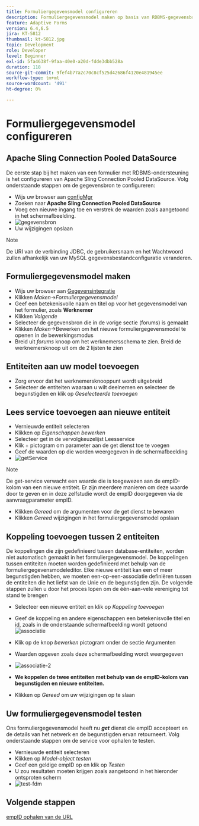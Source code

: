 ```yaml
---
title: Formuliergegevensmodel configureren
description: Formuliergegevensmodel maken op basis van RDBMS-gegevensbron
feature: Adaptive Forms
version: 6.4,6.5
jira: KT-5812
thumbnail: kt-5812.jpg
topic: Development
role: Developer
level: Beginner
exl-id: 5fa4638f-9faa-40e0-a20d-fdde3dbb528a
duration: 118
source-git-commit: 9fef4b77a2c70c8cf525d42686f4120e481945ee
workflow-type: tm+mt
source-wordcount: '491'
ht-degree: 0%

---
```


# Formuliergegevensmodel configureren

## Apache Sling Connection Pooled DataSource

De eerste stap bij het maken van een formulier met RDBMS-ondersteuning is het configureren van Apache Sling Connection Pooled DataSource. Volg onderstaande stappen om de gegevensbron te configureren:

* Wijs uw browser aan [configMgr](http://localhost:4502/system/console/configMgr)
* Zoeken naar **Apache Sling Connection Pooled DataSource**
* Voeg een nieuwe ingang toe en verstrek de waarden zoals aangetoond in het schermafbeelding.
* ![gegevensbron](assets/data-source.png)
* Uw wijzigingen opslaan

>[!NOTE]
>De URI van de verbinding JDBC, de gebruikersnaam en het Wachtwoord zullen afhankelijk van uw MySQL gegevensbestandconfiguratie veranderen.


## Formuliergegevensmodel maken

* Wijs uw browser aan [Gegevensintegratie](http://localhost:4502/aem/forms.html/content/dam/formsanddocuments-fdm)
* Klikken _Maken_->_Formuliergegevensmodel_
* Geef een betekenisvolle naam en titel op voor het gegevensmodel van het formulier, zoals **Werknemer**
* Klikken _Volgende_
* Selecteer de gegevensbron die in de vorige sectie (forums) is gemaakt
* Klikken _Maken_->Bewerken om het nieuwe formuliergegevensmodel te openen in de bewerkingsmodus
* Breid uit _forums_ knoop om het werknemersschema te zien. Breid de werknemersknoop uit om de 2 lijsten te zien

## Entiteiten aan uw model toevoegen

* Zorg ervoor dat het werknemersknooppunt wordt uitgebreid
* Selecteer de entiteiten waaraan u wilt deelnemen en selecteer de begunstigden en klik op _Geselecteerde toevoegen_

## Lees service toevoegen aan nieuwe entiteit

* Vernieuwde entiteit selecteren
* Klikken op _Eigenschappen bewerken_
* Selecteer get in de vervolgkeuzelijst Leesservice
* Klik + pictogram om parameter aan de get dienst toe te voegen
* Geef de waarden op die worden weergegeven in de schermafbeelding
* ![getService](assets/get-service.png)
>[!NOTE]
> De get-service verwacht een waarde die is toegewezen aan de empID-kolom van een nieuwe entiteit. Er zijn meerdere manieren om deze waarde door te geven en in deze zelfstudie wordt de empID doorgegeven via de aanvraagparameter empID.
* Klikken _Gereed_ om de argumenten voor de get dienst te bewaren
* Klikken _Gereed_ wijzigingen in het formuliergegevensmodel opslaan

## Koppeling toevoegen tussen 2 entiteiten

De koppelingen die zijn gedefinieerd tussen database-entiteiten, worden niet automatisch gemaakt in het formuliergegevensmodel. De koppelingen tussen entiteiten moeten worden gedefinieerd met behulp van de formuliergegevensmodeleditor. Elke nieuwe entiteit kan een of meer begunstigden hebben, we moeten een-op-een-associatie definiëren tussen de entiteiten die het liefst van de Unie en de begunstigden zijn.
De volgende stappen zullen u door het proces lopen om de één-aan-vele vereniging tot stand te brengen

* Selecteer een nieuwe entiteit en klik op _Koppeling toevoegen_
* Geef de koppeling en andere eigenschappen een betekenisvolle titel en id, zoals in de onderstaande schermafbeelding wordt getoond
  ![associatie](assets/association-entities-1.png)

* Klik op de knop _bewerken_ pictogram onder de sectie Argumenten

* Waarden opgeven zoals deze schermafbeelding wordt weergegeven
* ![associatie-2](assets/association-entities.png)
* **We koppelen de twee entiteiten met behulp van de empID-kolom van begunstigden en nieuwe entiteiten.**
* Klikken op _Gereed_ om uw wijzigingen op te slaan

## Uw formuliergegevensmodel testen

Ons formuliergegevensmodel heeft nu **_get_** dienst die empID accepteert en de details van het netwerk en de begunstigden ervan retourneert. Volg onderstaande stappen om de service voor ophalen te testen.

* Vernieuwde entiteit selecteren
* Klikken op _Model-object testen_
* Geef een geldige empID op en klik op _Testen_
* U zou resultaten moeten krijgen zoals aangetoond in het hieronder ontsproten scherm
* ![test-fdm](assets/test-form-data-model.png)

## Volgende stappen

[empID ophalen van de URL](./get-request-parameter.md)